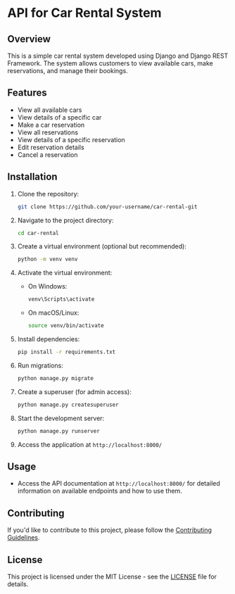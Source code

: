 # API for Car Rental System

## Overview

This is a simple car rental system developed using Django and Django REST Framework. The system allows customers to view available cars, make reservations, and manage their bookings.

## Features

- View all available cars
- View details of a specific car
- Make a car reservation
- View all reservations
- View details of a specific reservation
- Edit reservation details
- Cancel a reservation

## Installation

1. Clone the repository:

    ```bash
    git clone https://github.com/your-username/car-rental-git
    ```

2. Navigate to the project directory:

    ```bash
    cd car-rental
    ```

3. Create a virtual environment (optional but recommended):

    ```bash
    python -m venv venv
    ```

4. Activate the virtual environment:

    - On Windows:

        ```bash
        venv\Scripts\activate
        ```

    - On macOS/Linux:

        ```bash
        source venv/bin/activate
        ```

5. Install dependencies:

    ```bash
    pip install -r requirements.txt
    ```

6. Run migrations:

    ```bash
    python manage.py migrate
    ```

7. Create a superuser (for admin access):

    ```bash
    python manage.py createsuperuser
    ```

8. Start the development server:

    ```bash
    python manage.py runserver
    ```

9. Access the application at `http://localhost:8000/`

## Usage

- Access the API documentation at `http://localhost:8000/` for detailed information on available endpoints and how to use them.

## Contributing

If you'd like to contribute to this project, please follow the [Contributing Guidelines](CONTRIBUTING.md).

## License

This project is licensed under the MIT License - see the [LICENSE](LICENSE) file for details.
